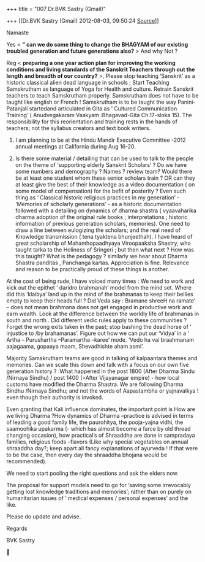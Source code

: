 +++
title = "007 Dr.BVK Sastry (Gmail)"

+++
[[Dr.BVK Sastry (Gmail)	2012-08-03, 09:50:24 [Source](https://groups.google.com/g/bvparishat/c/lERFrJXLxdk)]]



Namaste



Yes \< **" can we do some thing to change the BHAGYAM of our existing troubled generation and future generations also?** \> And why Not ?



Reg \< **preparing a one year action plan for improving the working conditions and living standards of the Sanskrit Teachers through out the length and breadth of our country?** \>, Please stop teaching ‘Sanskrit’ as a historic classical alien dead language in schools ; Start Teaching Samskrutham as language of Yoga for Health and culture. Retrain Sanskrit teachers to teach Samskrutham properly. Samskrutham does not have to be taught like english or French ! Samskrutham is to be taught the way Panini-Patanjali startedand articulated in Gita as ‘ Cultured Communication Training’ ( Anudvegakaram Vaakyam :Bhagavad-Gita Ch.17-sloka 15). The responsibility for this reorientation and training rests in the hands of teachers; not the syllabus creators and text book writers.



1. I am planning to be at the Hindu Mandir Executive Committee -2012 annual meetings at California during Aug 16-20.



2. Is there some material / detailing that can be used to talk to the people on the theme of ‘supporting elderly Sanskrit Scholars’ ? Do we have some numbers and demography ? Names ? review team? Would there be at least one student whom these senior scholars train ? OR can they at least give the best of their knowledge as a video documentation ( on some model of compensation) for the befit of posterity ? Even such thing as ‘ Classical historic religious practices in my generation’ –
‘Memories of scholarly generations’ - as a historic documentation followed with a detailing on dynamics of dharma shastra ( vyaavaharika dharma adoption of the original rule books ; interpretations ; historic information of previous generation scholars, memories). One need to draw a line between eulogizing the scholars; and the real need of Knowledge transmission ( tena tyaktena bhunjeethah). I have heard of great scholarship of Mahamhopaadhyaya Viroopaaksha Shastry, who taught tarka to the Holiness of Sringeri ; but then what next ? How was this taught? What is the pedagogy ? similarly we hear about Dharma Shastra panditas , Panchanga kartas. Appreciation is fine. Relevance and reason to be practically proud of these things is another.



At the cost of being rude, I have voiced many times : We need to work and kick out the epithet ‘ daridro brahmanah’ model from the mind set. Where did this ‘klaibya’ land up in the mind of the brahmanas to keep their bellies empty to keep their heads full ? Did Veda say : Bramane shreeH na ramate’ – does not mean brahmana does not get engaged in productive work and earn wealth. Look at the difference between the worldly life of brahmanas in south and north . Did different vedic rules apply to these communities ? Forget the wrong exits taken in the past; stop bashing the dead horse of ‘ injustice to /by brahamanas’. Figure out how we can put our ‘Vidya’ in a ‘ Artha – Purushartha –Paramartha –karee’ mode. ‘Vedo ha vai braahmanam aajagaama, gopaaya maam, Shevadhishte aham asmi’.



Majority Samskrutham teams are good in talking of kalpaantara themes and memories. Can we scale this down and talk with a focus on our own five generation history ? :What happened in the post 1800 (After Dharma Sindu /Nirnaya Sindhu) / post 1400 (=After Vijayanagar empire) - how local customs have modified the Dharma Shastra. We are following Dharma Sindhu /Nirnaya Sindhu; and not the words of Aapastambha or yajnavalkya ! even though their authority is invoked.



Even granting that Kali influence dominates, the important point is How are we living Dharma ?How dynamics of Dharma –practice is advised in terms of leading a good family life, the paurohitya, the pooja-yajna vidhi, the saamoohika upakarma (- which has almost become a farce by old thread changing occasion), how practical’s of Shraaddha are done in sampradaya families, religious foods –flavors (Like why special vegetables on annual shraaddha day?; keep apart all fancy explanations of ayurveda ! If that were to be the case, then every day the shraaddha bhojana would be recommended). 

We need to start pooling the right questions and ask the elders now.



The proposal for support models need to go for ‘saving some
irrevocably getting lost knowledge traditions and memories’; rather than on purely on humanitarian issues of ‘ medical expenses / personal expenses’ and the like. 



Please do update and advise.



Regards

BVK Sastry



